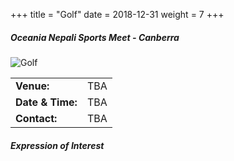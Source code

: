 +++
title = "Golf"
date = 2018-12-31
weight = 7
+++

<div class="row">
<div class="col-md-5">

##### **Oceania Nepali Sports Meet - Canberra**

<img class="img-thumbnail" src="../.././img/ONSM-2020.jpg" alt="Golf">

<table class="table table-responsive">
<tbody>
<tr>
<td><b>Venue:</b></td>
<td>
TBA
</td>
</tr>
<tr>
<td><b>Date & Time:</b></td>
<td>TBA</td>
</tr>
<td><b>Contact:</b></td>
<td>TBA</td>
</tr>
</tbody>
</table>
</div>

<div class="col-md-7">

##### **Expression of Interest**
<script type="text/javascript" src="https://form.jotform.com/jsform/203383630737860"></script>
</div>
</div>